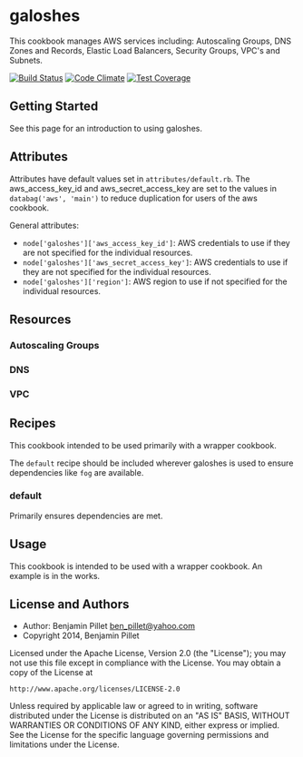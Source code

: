 galoshes
=============

This cookbook manages AWS services including: Autoscaling Groups, DNS Zones and Records, Elastic Load Balancers, Security Groups, VPC's and Subnets.

[![Build Status](https://secure.travis-ci.org/galoshes/galoshes.svg?branch=master)](http://travis-ci.org/galoshes/galoshes)
[![Code Climate](https://codeclimate.com/github/galoshes/galoshes.svg)](https://codeclimate.com/github/galoshes/galoshes)
[![Test Coverage](https://codeclimate.com/github/galoshes/galoshes/badges/coverage.svg)](https://codeclimate.com/github/galoshes/galoshes)

## Getting Started

See this page for an introduction to using galoshes.

## Attributes

Attributes have default values set in `attributes/default.rb`. The aws_access_key_id 
and aws_secret_access_key are set to the values in `databag('aws', 'main')` to reduce
duplication for users of the aws cookbook.

General attributes:

* `node['galoshes']['aws_access_key_id']`: AWS credentials to use if they are not
  specified for the individual resources.
* `node['galoshes']['aws_secret_access_key']`: AWS credentials to use if they are not
  specified for the individual resources.
* `node['galoshes']['region']`: AWS region to use if not specified for the
  individual resources.

## Resources

### Autoscaling Groups

### DNS

### VPC

## Recipes

This cookbook intended to be used primarily with a wrapper cookbook.  

The `default` recipe should be included wherever galoshes is used to ensure
dependencies like `fog` are available.

### default

Primarily ensures dependencies are met.

## Usage

This cookbook is intended to be used with a wrapper cookbook.  An example
is in the works.

## License and Authors

- Author: Benjamin Pillet <ben_pillet@yahoo.com>
- Copyright 2014, Benjamin Pillet

Licensed under the Apache License, Version 2.0 (the "License");
you may not use this file except in compliance with the License.
You may obtain a copy of the License at

    http://www.apache.org/licenses/LICENSE-2.0

Unless required by applicable law or agreed to in writing, software
distributed under the License is distributed on an "AS IS" BASIS,
WITHOUT WARRANTIES OR CONDITIONS OF ANY KIND, either express or implied.
See the License for the specific language governing permissions and
limitations under the License.
